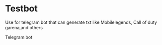 # Testbot
Use for telegram bot that can generate txt like Mobilelegends, Call of duty garena,and others

Telegram bot
